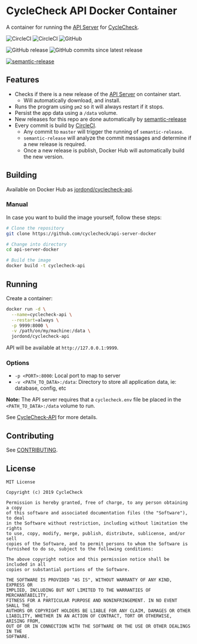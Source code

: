 # CycleCheck API Docker Container

A container for running the [API Server](https://github.com/cyclecheck/api-server) for [CycleCheck](https://github.com/cyclecheck/cyclecheck).

![CircleCI](https://img.shields.io/circleci/build/github/cyclecheck/api-server-docker/master.svg?label=release-build) ![CircleCI](https://img.shields.io/circleci/build/github/cyclecheck/api-server-docker.svg?label=build) ![GitHub](https://img.shields.io/github/license/cyclecheck/api-server-docker.svg)

![GitHub release](https://img.shields.io/github/release/cyclecheck/api-server-docker.svg?label=gh-release) ![GitHub commits since latest release](https://img.shields.io/github/commits-since/cyclecheck/api-server-docker/latest/master.svg)

[![semantic-release](https://img.shields.io/badge/%20%20%F0%9F%93%A6%F0%9F%9A%80-semantic--release-e10079.svg)](https://github.com/semantic-release/semantic-release)

## Features

- Checks if there is a new release of the [API Server](https://github.com/cyclecheck/api-server/releases) on container start.
  - Will automatically download, and install.
- Runs the program using `pm2` so it will always restart if it stops.
- Persist the app data using a `/data` volume.
- New releases for this repo are done automatically by [semantic-release]()
- Every commit is build by [CircleCI](https://circleci.com/gh/cyclecheck/api-server-docker).
  - Any commit to `master` will trigger the running of `semantic-release`.
  - `semantic-release` will analyze the commit messages and determine if a new release is required.
  - Once a new release is publish, Docker Hub will automatically build the new version.

## Building

Available on Docker Hub as [jordond/cyclecheck-api](https://cloud.docker.com/u/jordond/repository/docker/jordond/cyclecheck-api).

### Manual

In case you want to build the image yourself, follow these steps:

```bash
# Clone the repository
git clone https://github.com/cyclecheck/api-server-docker

# Change into directory
cd api-server-docker

# Build the image
docker build -t cyclecheck-api
```

## Running

Create a container:

```bash
docker run -d \
  --name=cyclecheck-api \
  --restart=always \
  -p 9999:8000 \
  -v /path/on/my/machine:/data \
  jordond/cyclecheck-api
```

API will be available at `http://127.0.0.1:9999`.

### Options

- `-p <PORT>:8000`: Local port to map to server
- `-v <PATH_TO_DATA>:/data`: Directory to store all application data, ie: database, config, etc

**Note:** The API server requires that a `cyclecheck.env` file be placed in the `<PATH_TO_DATA>:/data` volume to run.

See [CycleCheck-API](https://github.com/cyclecheck/api-server/blob/master/README.md#setup) for more details.

## Contributing

See [CONTRIBUTING](https://github.com/cyclecheck/api-server-docker/blob/master/.github/CONTRIBUTING.md).

## License

```text
MIT License

Copyright (c) 2019 CycleCheck

Permission is hereby granted, free of charge, to any person obtaining a copy
of this software and associated documentation files (the "Software"), to deal
in the Software without restriction, including without limitation the rights
to use, copy, modify, merge, publish, distribute, sublicense, and/or sell
copies of the Software, and to permit persons to whom the Software is
furnished to do so, subject to the following conditions:

The above copyright notice and this permission notice shall be included in all
copies or substantial portions of the Software.

THE SOFTWARE IS PROVIDED "AS IS", WITHOUT WARRANTY OF ANY KIND, EXPRESS OR
IMPLIED, INCLUDING BUT NOT LIMITED TO THE WARRANTIES OF MERCHANTABILITY,
FITNESS FOR A PARTICULAR PURPOSE AND NONINFRINGEMENT. IN NO EVENT SHALL THE
AUTHORS OR COPYRIGHT HOLDERS BE LIABLE FOR ANY CLAIM, DAMAGES OR OTHER
LIABILITY, WHETHER IN AN ACTION OF CONTRACT, TORT OR OTHERWISE, ARISING FROM,
OUT OF OR IN CONNECTION WITH THE SOFTWARE OR THE USE OR OTHER DEALINGS IN THE
SOFTWARE.
```
